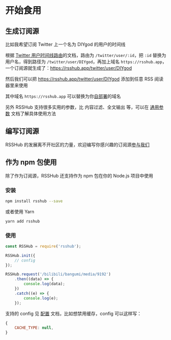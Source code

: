 # 开始食用

## 生成订阅源

比如我希望订阅 Twitter 上一个名为 DIYgod 的用户的时间线

根据 [Twitter 用户时间线路由](/social-media.html#twitter)的文档，路由为 `/twitter/user/:id`，把 `:id` 替换为用户名，得到路径为 `/twitter/user/DIYgod`，再加上域名 `https://rsshub.app`，一个订阅源就生成了：<https://rsshub.app/twitter/user/DIYgod>

然后我们可以把 <https://rsshub.app/twitter/user/DIYgod> 添加到任意 RSS 阅读器里来使用

其中域名 `https://rsshub.app` 可以替换为你[自部署](/install/)的域名

另外 RSSHub 支持很多实用的参数，比 内容过滤、全文输出 等，可以在 [通用参数](/parameter.htm) 文档了解具体使用方法

## 编写订阅源

RSSHub 的发展离不开社区的力量，欢迎编写你感兴趣的订阅源[参与我们](/joinus)

## 作为 npm 包使用

除了作为订阅源，RSSHub 还支持作为 npm 包在你的 Node.js 项目中使用

### 安装

```bash
npm install rsshub --save
```

或者使用 Yarn

```bash
yarn add rsshub
```

### 使用

```js
const RSSHub = require('rsshub');

RSSHub.init({
    // config
});

RSSHub.request('/bilibili/bangumi/media/9192')
    .then((data) => {
        console.log(data);
    })
    .catch((e) => {
        console.log(e);
    });
```

支持的 config 见 [配置](/install/#配置) 文档，比如想禁用缓存，config 可以这样写：

```js
{
    CACHE_TYPE: null,
}
```
